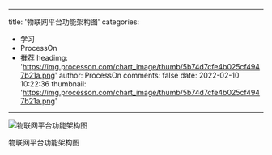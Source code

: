 
---
title: '物联网平台功能架构图'
categories: 
 - 学习
 - ProcessOn
 - 推荐
headimg: 'https://img.processon.com/chart_image/thumb/5b74d7cfe4b025cf4947b21a.png'
author: ProcessOn
comments: false
date: 2022-02-10 10:22:36
thumbnail: 'https://img.processon.com/chart_image/thumb/5b74d7cfe4b025cf4947b21a.png'
---

<div>   
<img class="thumb" alt="物联网平台功能架构图" src="https://img.processon.com/chart_image/thumb/5b74d7cfe4b025cf4947b21a.png" referrerpolicy="no-referrer">
<p>物联网平台功能架构图</p>  
</div>
            